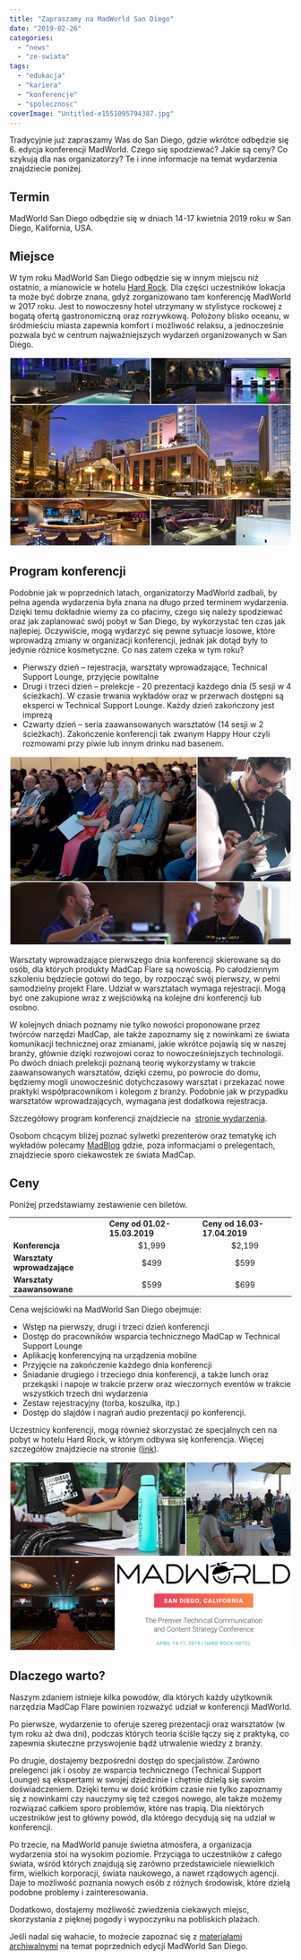 ```yaml
---
title: "Zapraszamy na MadWorld San Diego"
date: "2019-02-26"
categories: 
  - "news"
  - "ze-swiata"
tags: 
  - "edukacja"
  - "kariera"
  - "konferencje"
  - "spolecznosc"
coverImage: "Untitled-e1551095794387.jpg"
---
```


Tradycyjnie już zapraszamy Was do San Diego, gdzie wkrótce odbędzie się 6. edycja konferencji MadWorld. Czego się spodziewać? Jakie są ceny? Co szykują dla nas organizatorzy? Te i inne informacje na temat wydarzenia znajdziecie poniżej.

## Termin

MadWorld San Diego odbędzie się w dniach 14-17 kwietnia 2019 roku w San Diego, Kalifornia, USA.

## Miejsce

W tym roku MadWorld San Diego odbędzie się w innym miejscu niż ostatnio, a mianowicie w hotelu [Hard Rock](http://www.hardrockhotelsd.com/). Dla części uczestników lokacja ta może być dobrze znana, gdyż zorganizowano tam konferencję MadWorld w 2017 roku. Jest to nowoczesny hotel utrzymany w stylistyce rockowej z bogatą ofertą gastronomiczną oraz rozrywkową. Położony blisko oceanu, w śródmieściu miasta zapewnia komfort i możliwość relaksu, a jednocześnie pozwala być w centrum najważniejszych wydarzeń organizowanych w San Diego.

![](images/page2.jpg)

## Program konferencji

Podobnie jak w poprzednich latach, organizatorzy MadWorld zadbali, by pełna agenda wydarzenia była znana na długo przed terminem wydarzenia. Dzięki temu dokładnie wiemy za co płacimy, czego się należy spodziewać oraz jak zaplanować swój pobyt w San Diego, by wykorzystać ten czas jak najlepiej. Oczywiście, mogą wydarzyć się pewne sytuacje losowe, które wprowadzą zmiany w organizacji konferencji, jednak jak dotąd były to jedynie różnice kosmetyczne. Co nas zatem czeka w tym roku?

- Pierwszy dzień – rejestracja, warsztaty wprowadzające, Technical Support Lounge, przyjęcie powitalne
- Drugi i trzeci dzień – prelekcje - 20 prezentacji każdego dnia (5 sesji w 4 ścieżkach). W czasie trwania wykładów oraz w przerwach dostępni są eksperci w Technical Support Lounge. Każdy dzień zakończony jest imprezą
- Czwarty dzień – seria zaawansowanych warsztatów (14 sesji w 2 ścieżkach). Zakończenie konferencji tak zwanym Happy Hour czyli rozmowami przy piwie lub innym drinku nad basenem.

![](images/page1.jpg)

Warsztaty wprowadzające pierwszego dnia konferencji skierowane są do osób, dla których produkty MadCap Flare są nowością. Po całodziennym szkoleniu będziecie gotowi do tego, by rozpocząć swój pierwszy, w pełni samodzielny projekt Flare. Udział w warsztatach wymaga rejestracji. Mogą być one zakupione wraz z wejściówką na kolejne dni konferencji lub osobno.

W kolejnych dniach poznamy nie tylko nowości proponowane przez twórców narzędzi MadCap, ale także zapoznamy się z nowinkami ze świata komunikacji technicznej oraz zmianami, jakie wkrótce pojawią się w naszej branży, głównie dzięki rozwojowi coraz to nowocześniejszych technologii. Po dwóch dniach prelekcji poznaną teorię wykorzystamy w trakcie zaawansowanych warsztatów, dzięki czemu, po powrocie do domu, będziemy mogli unowocześnić dotychczasowy warsztat i przekazać nowe praktyki współpracownikom i kolegom z branży. Podobnie jak w przypadku warsztatów wprowadzających, wymagana jest dodatkowa rejestracja.

Szczegółowy program konferencji znajdziecie na  [stronie wydarzenia](https://www.madcapsoftware.com/conference/madworld-2019/schedule/#content).

Osobom chcącym bliżej poznać sylwetki prezenterów oraz tematykę ich wykładów polecamy [MadBlog](https://www.madcapsoftware.com/blog/) gdzie, poza informacjami o prelegentach, znajdziecie sporo ciekawostek ze świata MadCap.

## Ceny

Poniżej przedstawiamy zestawienie cen biletów.

<table><tbody><tr><td></td><td><strong>Ceny od 01.02-15.03.2019</strong></td><td><strong>Ceny od 16.03-17.04.2019</strong></td></tr><tr><td><strong>Konferencja</strong></td><td style="text-align: center;">$1,999</td><td style="text-align: center;">$2,199</td></tr><tr><td><strong>Warsztaty wprowadzające</strong></td><td style="text-align: center;">$499</td><td style="text-align: center;">$599</td></tr><tr><td><strong>Warsztaty zaawansowane</strong></td><td style="text-align: center;">$599</td><td style="text-align: center;">$699</td></tr></tbody></table>

Cena wejściówki na MadWorld San Diego obejmuje:

- Wstęp na pierwszy, drugi i trzeci dzień konferencji
- Dostęp do pracowników wsparcia technicznego MadCap w Technical Support Lounge
- Aplikację konferencyjną na urządzenia mobilne
- Przyjęcie na zakończenie każdego dnia konferencji
- Śniadanie drugiego i trzeciego dnia konferencji, a także lunch oraz przekąski i napoje w trakcie przerw oraz wieczornych eventów w trakcie wszystkich trzech dni wydarzenia
- Zestaw rejestracyjny (torba, koszulka, itp.)
- Dostęp do slajdów i nagrań audio prezentacji po konferencji.

Uczestnicy konferencji, mogą również skorzystać ze specjalnych cen na pobyt w hotelu Hard Rock, w którym odbywa się konferencja. Więcej szczegółów znajdziecie na stronie ([link](https://www.madcapsoftware.com/conference/madworld-2019/pricing.aspx#content)).

![](images/page3.jpg)

## Dlaczego warto?

Naszym zdaniem istnieje kilka powodów, dla których każdy użytkownik narzędzia MadCap Flare powinien rozważyć udział w konferencji MadWorld.

Po pierwsze, wydarzenie to oferuje szereg prezentacji oraz warsztatów (w tym roku aż dwa dni), podczas których teoria ściśle łączy się z praktyką, co zapewnia skuteczne przyswojenie bądź utrwalenie wiedzy z branży.

Po drugie, dostajemy bezpośredni dostęp do specjalistów. Zarówno prelegenci jak i osoby ze wsparcia technicznego (Technical Support Lounge) są ekspertami w swojej dziedzinie i chętnie dzielą się swoim doświadczeniem. Dzięki temu w dość krótkim czasie nie tylko zapoznamy się z nowinkami czy nauczymy się też czegoś nowego, ale także możemy rozwiązać całkiem sporo problemów, które nas trapią. Dla niektórych uczestników jest to główny powód, dla którego decydują się na udział w konferencji.

Po trzecie, na MadWorld panuje świetna atmosfera, a organizacja wydarzenia stoi na wysokim poziomie. Przyciąga to uczestników z całego świata, wśród których znajdują się zarówno przedstawiciele niewielkich firm, wielkich korporacji, świata naukowego, a nawet rządowych agencji. Daje to możliwość poznania nowych osób z różnych środowisk, które dzielą podobne problemy i zainteresowania.

Dodatkowo, dostajemy możliwość zwiedzenia ciekawych miejsc, skorzystania z pięknej pogody i wypoczynku na pobliskich plażach.

Jeśli nadal się wahacie, to możecie zapoznać się z [materiałami archiwalnymi](https://www.madcapsoftware.com/conference/) na temat poprzednich edycji MadWorld San Diego.
